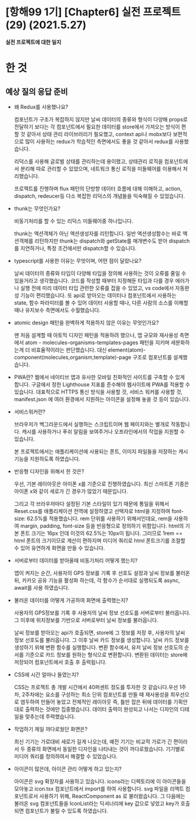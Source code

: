 # [항해99 1기] [Chapter6] 실전 프로젝트 (29) (2021.5.27)



**실전 프로젝트에 대한 일지**

# 한 것

## 예상 질의 응답 준비

* 왜 Redux를 사용했나요?

  컴포넌트가 구조가 복잡하지 않지만 날씨 데이터의 종류와 형식이 다양해 props로 전달하기 보다는 각 컴포넌트에서 필요한 데이터를 store에서 가져오는 방식이 편할 것 같아서 상태 관리 라이브러리가 필요했고, context api나 mobx보다 보편적으로 많이 사용하는 redux가 학습적인 측면에서도 좋을 것 같아서 redux를 사용했습니다.

  리덕스를 사용해 글로벌 상태를 관리하는데 용이했고, 상태관리 로직을 컴포넌트에서 분리해 따로 관리할 수 있었으며, 네트워크 통신 로직을 미들웨어를 이용해서 처리했습니다.

  프로젝트를 진행하며 flux 패턴의 단방향 데이터 흐름에 대해 이해하고, action, dispatch, redeucer등 다소 복잡한 리덕스의 개념들을 익숙해질 수 있었습니다.

* thunk는 무엇인가요?

  비동기처리를 할 수 있는 리덕스 미들웨어중 하나입니다.

  thunk는 액션객체가 아닌 액션생성자를 리턴합니다. 일반 액션생성함수는 바로 액션객체를 리턴하지만 thunk는 dispatch와 getState를 매개변수도 받아 dispatch를 지연하거나, 특정 조건에서만 dispatch할 수 있습니다.

* typescript를 사용한 이유는 무엇이며, 어떤 점이 달랐나요?

  날씨 데이터의 종류와 타입이 다양해 타입을 정의해 사용하는 것이 오류를 줄일 수 있을거라고 생각했습니다. 코드를 작성할 때부터 지정해둔 타입과 다를 경우 에러가 나 실행 전에 미리 데이터 타입 관련한 오류를 잡을 수 있었고, vs code에서 자동완성 기능이 편리했습니다. 또 api로 받아오는 데이터나 컴포넌트에서 사용하는 state, 함수 파라미터를 볼 수 있어 데이터 사용할 때나, 다른 사람의 소스를 이해할때나 유지보수 측면에서도 수월했습니다.

* atomic design 패턴을 완벽하게 적용하지 않은 이유는 무엇인가요?

  맨 처음 설계할 때 아토믹 디자인 패턴을 적용하려 했으나, 앱 규모와 재사용성 측면에서 atom - molecules-organisms-templates-pages 패턴을 지키며 세분화하는게  더 비효율적이라는 판단했습니다. 대신 element(atom)-component(molecules,organism,template)-page 구조로 컴포넌트를 설계했습니다.

  

* PWA란?
  웹에서 네이티브 앱과 유사한 모바일 친화적인 사이트를 구축할 수 있게 합니다. 구글에서 정한 Lighthouse 지표를 준수해야 웹사이트에 PWA를 적용할 수 있습니다. 대표적으로 HTTPS 통신 방식을 사용할 것, 서비스 워커를 사용할 것, manifest.json 에 여러 환경에서 지원하는 아이콘을 설정해 놓을 것 등이 있습니다.

* 서비스워커란?

  브라우저가 백그라운드에서 실행하는 스크립트이며 웹 페이지와는 별개로 작동합니다. 캐시를 사용하거나 푸쉬 알림을 보여주거나 오프라인에서의 작업을 지원할 수 있습니다.

  본 프로젝트에서는 애플리케이션에 사용되는 폰트, 이미지 파일들을 저장하는 캐시기능을 지원하도록 하였습니다.

* 반응형 디자인을 위해서 한 것은?

  우선, 기본 레이아웃은 아이폰 x를 기준으로 진행하였습니다. 최신 스마트폰 기종은 아이폰 x와 같이 세로가 긴 경우가 많았기 때문입니다.

  그리고 각 브라우저마다 설정된 기본 스타일이 있기 때문에 통일을 위해서 Reset.css를 애플리케이션 전역에 설정하였고 선택자로 html을 지정하여 font-size: 62.5%를 적용했습니다. rem 단위를 사용하기 위해서인데요, rem을 사용하여 margin, padding, font-size 등을 반응형으로 정의하기 위함입니다. html의 기본 폰트 크기는 16px 인데 이것의 62.5%는 10px이 됩니다. 그러므로 1rem == html 폰트의 크기이므로 계산이 편하지며 미디어 쿼리로 html 폰트크기를 조절할 수 있어 유연하게 화면을 만들 수 있습니다.

* 서버로부터 데이터를 받아올때 비동기처리 어떻게 했는지?

   앱이 켜지는 순간, 사용자의 GPS 정보를 기록 후 선호도 설정과 날씨 정보를 불러온 뒤, 카카오 공유 기능을 활성화 하는데, 각 함수가 순서대로 실행되도록 async, await를 사용 하였습니다.

  

* 불러온 데이터를 어떻게 가공하여 화면에 출력했는지?

  사용자의 GPS정보를 기록 후 사용자의 날씨 정보 선호도를 서버로부터 불러옵니다. 그 이후에 위치정보를 기반으로 서버로부터 날씨 정보를 불러옵니다.

  날씨 정보를 받아오는 api가 호출되면, store에 그 정보를 저장 후, 사용자의 날씨 정보 선호도를 불러옵니다. 그 이후 날씨 카드 정보를 생성합니다. 날씨 카드 정보를 생성하기 위해 변환 함수를 실행합니다. 변환 함수에서, 유저 날씨 정보 선호도의 순서를 기준으로 카드 정보를 원하는 형식으로 변환합니다. 변환된 데이터는 store에 저장되어 컴포넌트에서 호출 후 출력됩니다.

* CSS에 시간 얼마나 들였는지?

  CSS는 프로젝트 총 개발 시간에서 40퍼센트 정도를 투자한 것 같습니다.우선 1주차, 2주차에는 요소를 구성하는 최소 단위 컴포넌트를 만들 때 재사용성을 최우선으로 염두하여 만들어 놓았고 전체적인 레이아웃 즉, 틀만 잡은 뒤에 데이터를 기획안대로 출력하는 것에만 집중했습니다. 데이터 출력이 완성되고 나서는 디자인의 디테일을 맞추는데 주력했습니다.

* 작업하기 제일 까다로웠던 화면은?

  최신 기기는 가로대비 세로가 길게 나오는데, 예전 기기는 비교적 가로가 긴 편이라서 두 종류의 화면에서 동일한 디자인을 나타내는 것이 까다로웠습니다. 기기별로 미디어 쿼리를 정의하여서 해결할 수 있었습니다.

* 아이콘이 많은데, 아이콘 관리 어떻게 하고 있는지?

  아이콘은 svg 확장자를 사용하고 있습니다. icons라는 디렉토리에 이 아이콘들을 모아놓고 icon.tsx 컴포넌트에서 import를 하여 사용합니다. svg 파일을 리액트 컴포넌트로서 사용하기 위해, ReactComponent as 로 불러왔습니다. 그 다음에는 불러온 svg 컴포넌트들을 IconList라는 딕셔너리에 key 값으로 넣었고 key가 호출되면 컴포넌트가 불릴 수 있도록 하였습니다.